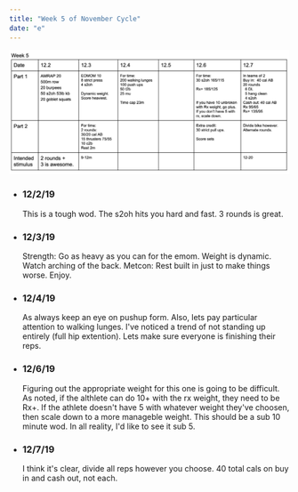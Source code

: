 ```yaml
---
title: "Week 5 of November Cycle"
date: "e"
---
```


![workouts](./week5.jpg)
*  ### 12/2/19
    This is a tough wod.  The s2oh hits you hard and fast.  3 rounds is great. 
* ### 12/3/19 
    Strength: Go as heavy as you can for the emom. Weight is dynamic.  Watch arching of the back.
    Metcon: Rest built in just to make things worse.  Enjoy. 
* ### 12/4/19
    As always keep an eye on pushup form.  Also, lets pay particular attention to walking lunges.  I've noticed a trend of not standing up entirely (full hip extention).  Lets make sure everyone is finishing their reps. 
* ### 12/6/19 
    Figuring out the appropriate weight for this one is going to be difficult.  As noted, if the althlete can do 10+ with the rx weight, they need to be Rx+.  If the athlete doesn't have 5 with whatever weight they've choosen, then scale down to a more manageble weight.  This should be a sub 10 minute wod.  In all reality, I'd like to see it sub 5.  
* ### 12/7/19
    I think it's clear, divide all reps however you choose.  40 total cals on buy in and cash out, not each.  